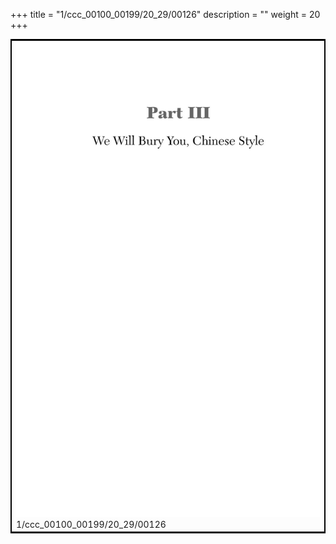 +++
title = "1/ccc_00100_00199/20_29/00126"
description = ""
weight = 20
+++

<table style="border:2px solid black;max-width:800px;max-height:800px;" 
><tr><td>
<img class="center-fit-jpg"
src="/jpg_/out_jpg_dbc_126.jpg">
1/ccc_00100_00199/20_29/00126
</img></td></tr></table>
